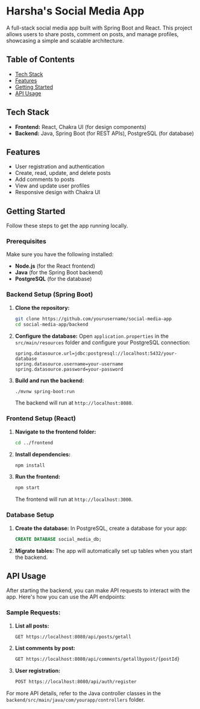 # Harsha's Social Media App

A full-stack social media app built with Spring Boot and React. This project allows users to share posts, comment on posts, and manage profiles, showcasing a simple and scalable architecture.

## Table of Contents

- [Tech Stack](#tech-stack)
- [Features](#features)
- [Getting Started](#getting-started)
- [API Usage](#api-usage)

## Tech Stack

- **Frontend:** React, Chakra UI (for design components)
- **Backend:** Java, Spring Boot (for REST APIs), PostgreSQL (for database)

## Features

- User registration and authentication
- Create, read, update, and delete posts
- Add comments to posts
- View and update user profiles
- Responsive design with Chakra UI

## Getting Started

Follow these steps to get the app running locally.

### Prerequisites

Make sure you have the following installed:
- **Node.js** (for the React frontend)
- **Java** (for the Spring Boot backend)
- **PostgreSQL** (for the database)

### Backend Setup (Spring Boot)

1. **Clone the repository:**
   ```bash
   git clone https://github.com/yourusername/social-media-app
   cd social-media-app/backend
   ```

2. **Configure the database:**
   Open `application.properties` in the `src/main/resources` folder and configure your PostgreSQL connection:
   ```properties
   spring.datasource.url=jdbc:postgresql://localhost:5432/your-database
   spring.datasource.username=your-username
   spring.datasource.password=your-password
   ```

3. **Build and run the backend:**
   ```bash
   ./mvnw spring-boot:run
   ```

   The backend will run at `http://localhost:8080`.

### Frontend Setup (React)

1. **Navigate to the frontend folder:**
   ```bash
   cd ../frontend
   ```

2. **Install dependencies:**
   ```bash
   npm install
   ```

3. **Run the frontend:**
   ```bash
   npm start
   ```

   The frontend will run at `http://localhost:3000`.

### Database Setup

1. **Create the database:**
   In PostgreSQL, create a database for your app:
   ```sql
   CREATE DATABASE social_media_db;
   ```

2. **Migrate tables:**
   The app will automatically set up tables when you start the backend.

## API Usage

After starting the backend, you can make API requests to interact with the app. Here's how you can use the API endpoints:

### Sample Requests:

1. **List all posts:**
   ```bash
   GET https://localhost:8080/api/posts/getall
   ```

2. **List comments by post:**
   ```bash
   GET https://localhost:8080/api/comments/getallbypost/{postId}
   ```

3. **User registration:**
   ```bash
   POST https://localhost:8080/api/auth/register
   ```

For more API details, refer to the Java controller classes in the `backend/src/main/java/com/yourapp/controllers` folder.
